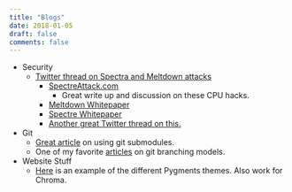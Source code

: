 ```yaml
---
title: "Blogs"
date: 2018-01-05
draft: false
comments: false
---
```


* Security
    * [Twitter thread on Spectra and Meltdown attacks](https://twitter.com/pjf/status/948734009701380096)
        * [SpectreAttack.com](https://spectreattack.com/)
            * Great write up and discussion on these CPU hacks. 
        * [Meltdown Whitepaper](https://meltdownattack.com/meltdown.pdf)
        * [Spectre Whitepaper](https://spectreattack.com/spectre.pdf)
        * [Another great Twitter thread on this.](https://twitter.com/securelyfitz/status/949004862968143873)
* Git
    * [Great article](http://dan.mccloy.info/2015/06/11/Git-submodules/) on using git submodules.
    * One of my favorite [articles](http://nvie.com/posts/a-successful-git-branching-model/) on git branching models.
* Website Stuff
    * [Here](https://help.farbox.com/pygments.html) is an example of the different Pygments themes.  Also work for Chroma.
